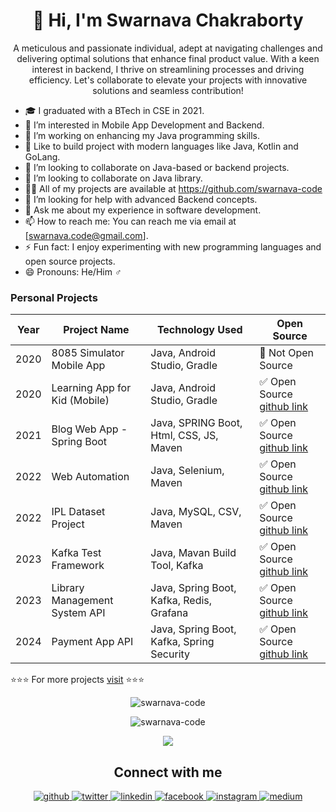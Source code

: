 <!-- **swarnava-code/swarnava-code** is a ✨ _special_ ✨ repository because its `README.md` (this file) appears on your GitHub profile. -->


<h1 align="center"> 👋 Hi, I'm Swarnava Chakraborty </h1>
<p align="center"> A meticulous and passionate individual, adept at navigating challenges and delivering optimal solutions that enhance final product value. With a keen interest in backend, I thrive on streamlining processes and driving efficiency. Let's collaborate to elevate your projects with innovative solutions and seamless contribution! </p>

[//]: # (<p align="center"> <img src="https://komarev.com/ghpvc/?username=swarnava-code" alt="swarnava-code" /> </p>)

- 🎓 I graduated with a BTech in CSE in 2021.
- 👀 I’m interested in Mobile App Development and Backend.
- 🔭 I’m working on enhancing my Java programming skills.
- 🌱 Like to build project with modern languages like Java, Kotlin and GoLang.
- 👯 I’m looking to collaborate on Java-based or backend projects.
- 💞️ I’m looking to collaborate on Java library.
- 👨‍💻 All of my projects are available at <a href="https://github.com/swarnava-code" target="_blank">https://github.com/swarnava-code
- 🤔 I’m looking for help with advanced Backend concepts.
- 💬 Ask me about my experience in software development.
- 📫 How to reach me: You can reach me via email at [swarnava.code@gmail.com].
- ⚡ Fun fact: I enjoy experimenting with new programming languages and open source projects.
- 😄 Pronouns: He/Him ♂

### Personal Projects
| Year | Project Name                  | Technology Used                           | Open Source
| ---- | -----------                   | -----------                               | -----------
| 2020 | 8085 Simulator Mobile App     | Java, Android Studio, Gradle              | 🚫 Not Open Source
| 2020 | Learning App for Kid (Mobile) | Java, Android Studio, Gradle              | ✅ Open Source [github link](https://github.com/swarnava-code/Learning-App-for-Kid)
| 2021 | Blog Web App - Spring Boot    | Java, SPRING Boot, Html, CSS, JS, Maven   | ✅ Open Source [github link](https://github.com/swarnava-code/blog-web-app)
| 2022 | Web Automation                | Java, Selenium, Maven                     | ✅ Open Source [github link](https://github.com/swarnava-code/web-automation)
| 2022 | IPL Dataset Project           | Java, MySQL, CSV, Maven                   | ✅ Open Source [github link](https://github.com/swarnava-code/ipl-v2-java)
| 2023 | Kafka Test Framework          | Java, Mavan Build Tool, Kafka             | ✅ Open Source [github link](https://github.com/swarnava-code/kafka-test-util)
| 2023 | Library Management System API | Java, Spring Boot, Kafka, Redis, Grafana  | ✅ Open Source [github link](https://github.com/swarnava-code/Digital-Library-Backend-using-Spring-Boot)
| 2024 | Payment App API               | Java, Spring Boot, Kafka, Spring Security | ✅ Open Source [github link](https://github.com/swarnava-code/payment-wallet-app)
⭐⭐⭐ For more projects [visit](https://github.com/swarnava-code?tab=repositories) ⭐⭐⭐

<!--https://github.com/swarnava-code/blog-web-app
### Tech Stack

<p align="left">
  <img src="https://devicons.github.io/devicon/devicon.git/icons/bootstrap/bootstrap-plain.svg" alt="bootstrap" width="40" height="40"/> 
  <img src="https://devicons.github.io/devicon/devicon.git/icons/c/c-original.svg" alt="c" width="40" height="40"/> 
  <img src="https://devicons.github.io/devicon/devicon.git/icons/cplusplus/cplusplus-original.svg" alt="cplusplus" width="40" height="40"/> 
  <img src="https://devicons.github.io/devicon/devicon.git/icons/css3/css3-original-wordmark.svg" alt="css3" width="40" height="40"/> 
  <img src="https://devicons.github.io/devicon/devicon.git/icons/html5/html5-original-wordmark.svg" alt="html5" width="40" height="40"/> 
  <img src="https://devicons.github.io/devicon/devicon.git/icons/java/java-original.svg" alt="java" width="40" height="40"/> 
  <img src="https://raw.githubusercontent.com/prplx/svg-logos/5585531d45d294869c4eaab4d7cf2e9c167710a9/svg/materialize.svg" alt="materialize" width="40" height="40"/> 
  <img src="https://devicons.github.io/devicon/devicon.git/icons/mysql/mysql-original-wordmark.svg" alt="mysql" width="40" height="40"/>   
  <img src="https://devicons.github.io/devicon/devicon.git/icons/Spring Boot/Spring Boot-original-wordmark.svg" alt="Spring Boot" width="40" height="40"/>
</p> -->


<p align="center">
  <img src="https://github-readme-stats.vercel.app/api/top-langs/?username=swarnava-code&layout=compact&hide=php,c,html,roff&langs_count=10" alt="swarnava-code" />
</p>
<p align="center">
  <img align="center" src="https://github-readme-stats.vercel.app/api?username=swarnava-code&show_icons=true" alt="swarnava-code" />
</p>
<p align="center">
  <img src="https://github-readme-streak-stats.herokuapp.com/?user=swarnava-code&layout=compact" />
</p>

<h2 align="center">Connect with me</h2>
<div align="center">  
  <a href="https://github.com/swarnava-code" target="_blank">
    <img src=https://img.shields.io/badge/github-%2324292e.svg?&style=for-the-badge&logo=github&logoColor=white alt=github style="margin-bottom: 5px;" />
  </a>
  <a href="https://twitter.com/swarnava415" target="_blank">
    <img src=https://img.shields.io/badge/twitter-%2300acee.svg?&style=for-the-badge&logo=twitter&logoColor=white alt=twitter style="margin-bottom: 5px;" />
  </a>
  <a href="https://www.linkedin.com/in/swarnavac/" target="_blank">
    <img src=https://img.shields.io/badge/linkedin-%231E77B5.svg?&style=for-the-badge&logo=linkedin&logoColor=white alt=linkedin style="margin-bottom: 5px;" />
  </a>
  <a href="https://www.facebook.com/swarnava415" target="_blank">
    <img src=https://img.shields.io/badge/facebook-%232E87FB.svg?&style=for-the-badge&logo=facebook&logoColor=white alt=facebook style="margin-bottom: 5px;" />
  </a>
  <a href="https://www.instagram.com/swarnava415/" target="_blank">
    <img src=https://img.shields.io/badge/instagram-%23000000.svg?&style=for-the-badge&logo=instagram&logoColor=white alt=instagram style="margin-bottom: 5px;" />
  </a>
  <a href="https://medium.com/@swarnava-code" target="_blank">
    <img src=https://img.shields.io/badge/medium-%23292929.svg?&style=for-the-badge&logo=medium&logoColor=white alt=medium style="margin-bottom: 5px;" />
</a>  
</div>  
  
